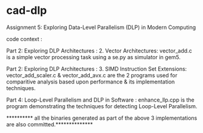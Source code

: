# cad-dlp
Assignment 5: Exploring Data-Level Parallelism (DLP) in Modern Computing

code context :

Part 2: Exploring DLP Architectures : 2. Vector Architectures: vector_add.c is a simple vector processing task using a se.py as simulator in gem5.

Part 2: Exploring DLP Architectures : 3. SIMD Instruction Set Extensions: vector_add_scaler.c & vector_add_avx.c are the 2 programs used for comparitive analysis based upon performance & its implementation techniques.

Part 4: Loop-Level Parallelism and DLP in Software : enhance_llp.cpp is the program demonstrating the techniques for detecting Loop-Level Parallelism.

********** all the binaries generated as part of the above 3 implementations are also committed.************** 
